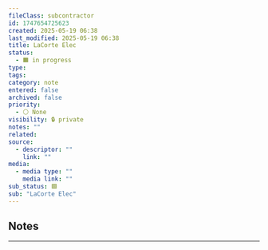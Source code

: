 ```yaml
---
fileClass: subcontractor
id: 1747654725623
created: 2025-05-19 06:38
last_modified: 2025-05-19 06:38
title: LaCorte Elec
status:
  - 🟧 in progress
type: 
tags: 
category: note
entered: false
archived: false
priority:
  - ⚪ None
visibility: 🔒 private
notes: ""
related: 
source:
  - descriptor: ""
    link: ""
media:
  - media type: ""
    media link: ""
sub_status: 🟩
sub: "LaCorte Elec"
---
```


## Notes
---


